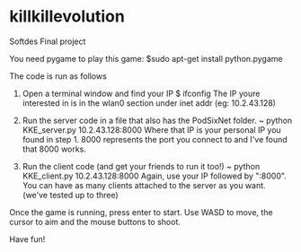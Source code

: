 # killkillevolution
Softdes Final project

You need pygame to play this game: 
    $sudo apt-get install python.pygame

The code is run as follows

1.  Open a terminal window and find your IP
        $ ifconfig
    The IP youre interested in is in the wlan0 section under inet addr (eg: 10.2.43.128)

2.  Run the server code in a file that also has the PodSixNet folder.
        ~ python KKE_server.py 10.2.43.128:8000
    Where that IP is your personal IP you found in step 1. 8000 represents the port you connect to and I've found that 8000 works.

3.  Run the client code (and get your friends to run it too!)
        ~ python KKE_client.py 10.2.43.128:8000
    Again, use your IP followed by ":8000". You can have as many clients attached to the server as you want. (we've tested up to three)

Once the game is running, press enter to start. Use WASD to move, the cursor to aim and the mouse buttons to shoot.

Have fun!
